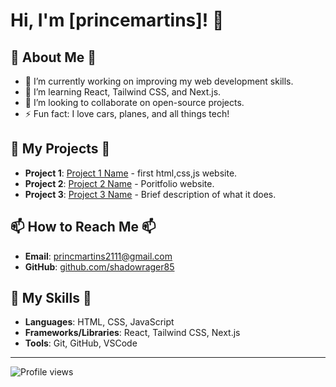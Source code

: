 # Hi, I'm [princemartins]! 👋

## 🌟 About Me 🌟
- 🔭 I’m currently working on improving my web development skills.
- 🌱 I’m learning React, Tailwind CSS, and Next.js.
- 👯 I’m looking to collaborate on open-source projects.
- ⚡ Fun fact: I love cars, planes, and all things tech!

## 🚀 My Projects 🚀
- **Project 1**: [Project 1 Name](https://github.com/shadowrager85/super-robot) - first html,css,js website.
- **Project 2**: [Project 2 Name](https://github.com/shadowrager85/Portfolio.git) - Poritfolio website.
- **Project 3**: [Project 3 Name](link-to-project) - Brief description of what it does.

## 📫 How to Reach Me 📫
- **Email**: [princmartins2111@gmail.com](mailto:princmartins2111@gmail.com)
- **GitHub**: [github.com/shadowrager85](https://github.com/shadowrager85)

## 🌟 My Skills 🌟
- **Languages**: HTML, CSS, JavaScript
- **Frameworks/Libraries**: React, Tailwind CSS, Next.js
- **Tools**: Git, GitHub, VSCode

---

![Profile views](https://gpvc.arturio.dev/shadowrager85)
